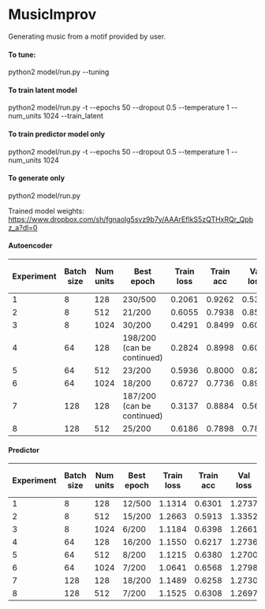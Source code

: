 # MusicImprov
Generating music from a motif provided by user.

#### To tune:
python2 model/run.py --tuning



#### To train latent model
python2 model/run.py -t --epochs 50 --dropout 0.5 --temperature 1 --num_units 1024 --train_latent

#### To train predictor model only
python2 model/run.py -t --epochs 50 --dropout 0.5 --temperature 1 --num_units 1024

#### To generate only
python2 model/run.py

Trained model weights: https://www.dropbox.com/sh/fgnaolg5svz9b7y/AAArEflkS5zQTHxRQr_Qpbz_a?dl=0

#### Autoencoder
| Experiment 	| Batch size 	| Num units 	| Best epoch 	| Train loss 	| Train acc 	| Val loss 	| Val acc 	| Time per epoch 	|
|------------	|------------	|-----------	|------------	|------------	|-----------	|----------	|---------	|----------------	|
| 1          	| 8          	| 128       	| 230/500    	| 0.2061     	| 0.9262    	| 0.5356   	| 0.8440  	| 124s           	|
| 2          	| 8          	| 512       	| 21/200     	| 0.6055     	| 0.7938    	| 0.8572   	| 0.7237  	| 273s           	|
| 3          	| 8          	| 1024      	| 30/200                     	| 0.4291     	| 0.8499    	| 0.6053   	| 0.7986  	| 873s           	|
| 4          	| 64         	| 128       	| 198/200 (can be continued) 	| 0.2824     	| 0.8998    	| 0.6056   	| 0.8221  	| 65s            	|
| 5          	| 64         	| 512       	| 23/200                     	| 0.5936     	| 0.8000    	| 0.8242   	| 0.7389  	| 270s           	|
| 6          	| 64         	| 1024      	| 18/200     	| 0.6727     	| 0.7736    	| 0.8930   	| 0.7166  	| 854s           	|
| 7          	| 128        	| 128       	| 187/200  (can be continued) 	| 0.3137     	| 0.8884    	| 0.5667   	| 0.8201  	| 63s            	|
| 8          	| 128        	| 512       	| 25/200     	| 0.6186     	| 0.7898    	| 0.7884   	| 0.7424  	| 271s           	|

#### Predictor
| Experiment 	| Batch size 	| Num units 	| Best epoch 	| Train loss 	| Train acc 	| Val loss 	| Val acc 	| Time per epoch 	|
|------------	|------------	|-----------	|------------	|------------	|-----------	|----------	|---------	|----------------	|
| 1          	| 8          	| 128       	| 12/500     	| 1.1314     	| 0.6301    	| 1.2737   	| 0.5993  	| 12s            	|
| 2          	| 8          	| 512       	| 15/200     	| 1.2663     	| 0.5913    	| 1.3352   	| 0.5844  	| 25s            	|
| 3          	| 8          	| 1024      	| 6/200         | 1.1184     	| 0.6398    	| 1.2661   	| 0.6085  	| 72s            	|
| 4          	| 64         	| 128       	| 16/200        | 1.1550     	| 0.6217    	| 1.2736   	| 0.6024  	| 7s
| 5          	| 64         	| 512       	| 8/200      	| 1.1215     	| 0.6380    	| 1.2700   	| 0.6066  	| 23s
| 6          	| 64         	| 1024      	| 7/200      	| 1.0641     	| 0.6568    	| 1.2798   	| 0.6108  	| 71s            	|
| 7          	| 128        	| 128       	| 18/200     	| 1.1489     	| 0.6258    	| 1.2730   	| 0.6022  	| 7s             	|
| 8          	| 128        	| 512       	| 7/200      	| 1.1525     	| 0.6308    	| 1.2697   	| 0.6067  	| 23s            	|
